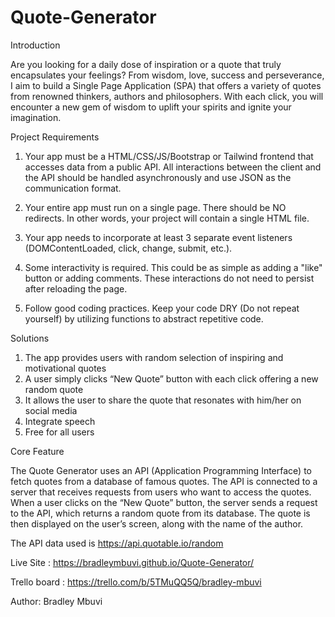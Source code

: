# Quote-Generator

Introduction

Are you looking for a daily dose of inspiration or a quote that truly encapsulates your feelings?
From wisdom, love, success and perseverance, I aim to build a Single Page Application (SPA) that offers a variety of quotes from renowned thinkers, authors and philosophers.
With each click, you will encounter a new gem of wisdom to uplift your spirits and ignite your imagination.

Project Requirements

1. Your app must be a HTML/CSS/JS/Bootstrap or Tailwind frontend that accesses data from a public API. All interactions between the client and the API should be handled asynchronously and use JSON as the communication format.

2. Your entire app must run on a single page. There should be NO redirects. In other words, your project will contain a single HTML file.

3. Your app needs to incorporate at least 3 separate event listeners (DOMContentLoaded, click, change, submit, etc.).

4. Some interactivity is required. This could be as simple as adding a "like" button or adding comments. These interactions do not need to persist after reloading the page.

5. Follow good coding practices. Keep your code DRY (Do not repeat yourself) by utilizing functions to abstract repetitive code.

Solutions
1. The app provides users with random selection of inspiring and motivational quotes
2. A user simply clicks “New Quote” button with each click offering a new random quote
3. It allows the user to share the quote that resonates with him/her on social media
4. Integrate speech
5. Free for all users


Core Feature

The Quote Generator uses an API (Application Programming Interface) to fetch quotes from a database of famous quotes. The API is connected to a server that receives requests from users who want to access the quotes. When a user clicks on the “New Quote” button, the server sends a request to the API, which returns a random quote from its database. The quote is then displayed on the user’s screen, along with the name of the author.


The API data used is https://api.quotable.io/random


Live Site : https://bradleymbuvi.github.io/Quote-Generator/

Trello board : https://trello.com/b/5TMuQQ5Q/bradley-mbuvi


Author: Bradley Mbuvi
